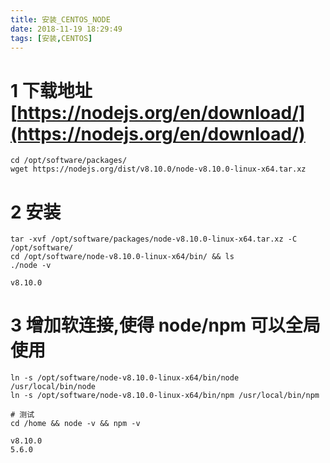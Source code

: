 ```yaml
---
title: 安装_CENTOS_NODE
date: 2018-11-19 18:29:49
tags: [安装,CENTOS]
---
```


# 1 下载地址 [https://nodejs.org/en/download/](https://nodejs.org/en/download/)
```
cd /opt/software/packages/
wget https://nodejs.org/dist/v8.10.0/node-v8.10.0-linux-x64.tar.xz
```

# 2 安装
```
tar -xvf /opt/software/packages/node-v8.10.0-linux-x64.tar.xz -C /opt/software/
cd /opt/software/node-v8.10.0-linux-x64/bin/ && ls
./node -v
```
```
v8.10.0
```

# 3 增加软连接,使得 node/npm 可以全局使用
```
ln -s /opt/software/node-v8.10.0-linux-x64/bin/node /usr/local/bin/node
ln -s /opt/software/node-v8.10.0-linux-x64/bin/npm /usr/local/bin/npm
```
```
# 测试
cd /home && node -v && npm -v
```
```
v8.10.0
5.6.0
```
